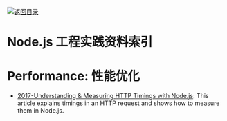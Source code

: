 [![返回目录](https://parg.co/UGo)](https://parg.co/b4z) 



# Node.js 工程实践资料索引


# Performance: 性能优化



- [2017-Understanding & Measuring HTTP Timings with Node.js](https://blog.risingstack.com/measuring-http-timings-node-js/): This article explains timings in an HTTP request and shows how to measure them in Node.js.